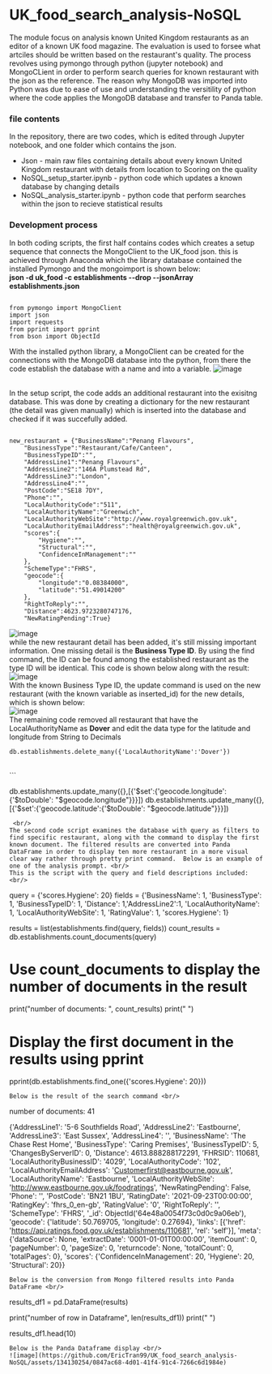 # UK_food_search_analysis-NoSQL
The module focus on analysis known United Kingdom restaurants as an editor of a known UK food magazine. The evaluation is used to forsee what artciles should be written based on the restaurant's quality. The process revolves using pymongo through python (jupyter notebook) and MongoCLient in order to perform search queries for known restaurant with the json as the reference. The reason why MongoDB was imported into Python was due to ease of use and understanding the versitility of python where the code applies the MongoDB database and transfer to Panda table.

### file contents
In the repository, there are two codes, which is edited through Jupyter notebook, and one folder which contains the json. <br/>
- Json - main raw files containing details about every known United Kingdom restaurant with details from location to Scoring on the quality
- NoSQL_setup_starter.ipynb - python code which updates a known database by changing details 
- NoSQL_analysis_starter.ipynb - python code that perform searches within the json to recieve statistical results


### Development process
In both coding scripts, the first half contains codes which creates a setup sequence that connects the MongoClient to the UK_food json. this is achieved through Anaconda which the library database contained the installed Pymongo and the mongoimport is shown below: <br/>
**json -d uk_food -c establishments --drop --jsonArray establishments.json** <br/>
```

from pymongo import MongoClient
import json
import requests 
from pprint import pprint
from bson import ObjectId

```
With the installed python library, a MongoClient can be created for the connections with the MongoDB database into the python, from there the code establish the database with a name and into a variable.
  ![image](https://github.com/EricTran99/UK_food_search_analysis-NoSQL/assets/134130254/c87fdb58-02ef-46dc-8522-b91e1449de5d)

  <br/>
In the setup script, the code adds an additional restaurant into the exisitng database. This was done by creating a dictionary for the new restaurant (the detail was given manually) which is inserted into the database and checked if it was succefully added. <br/>

```

new_restaurant = {"BusinessName":"Penang Flavours",
    "BusinessType":"Restaurant/Cafe/Canteen",
    "BusinessTypeID":"",
    "AddressLine1":"Penang Flavours",
    "AddressLine2":"146A Plumstead Rd",
    "AddressLine3":"London",
    "AddressLine4":"",
    "PostCode":"SE18 7DY",
    "Phone":"",
    "LocalAuthorityCode":"511",
    "LocalAuthorityName":"Greenwich",
    "LocalAuthorityWebSite":"http://www.royalgreenwich.gov.uk",
    "LocalAuthorityEmailAddress":"health@royalgreenwich.gov.uk",
    "scores":{
        "Hygiene":"",
        "Structural":"",
        "ConfidenceInManagement":""
    },
    "SchemeType":"FHRS",
    "geocode":{
        "longitude":"0.08384000",
        "latitude":"51.49014200"
    },
    "RightToReply":"",
    "Distance":4623.9723280747176,
    "NewRatingPending":True}

```
![image](https://github.com/EricTran99/UK_food_search_analysis-NoSQL/assets/134130254/7e351dbd-ce10-47b9-bcc7-b2eceb52edab)
 <br/>
while the new restaurant detail has been added, it's still missing important information. One missing detail is the **Business Type ID**. By using the find command, the ID can be found among the established restaurant as the type ID will be identical. This code is shown below along with the result: <br/>
![image](https://github.com/EricTran99/UK_food_search_analysis-NoSQL/assets/134130254/26e8194d-78e7-4aeb-b342-d86e2bc8dfb4)
 <br/>
With the known Business Type ID, the update command is used on the new restaurant (with the known variable as inserted_id) for the new details, which is shown below: <br/>
 ![image](https://github.com/EricTran99/UK_food_search_analysis-NoSQL/assets/134130254/a03df2c1-9eee-497b-b6fd-030fb449134c)
 <br/>
The remaining code removed all restaurant that have the LocalAuthorityName as **Dover** and edit the data type for the latitude and longitude from String to Decimals
```
db.establishments.delete_many({'LocalAuthorityName':'Dover'})

```
 <br/>
```

db.establishments.update_many({},[{'$set':{'geocode.longitude':{'$toDouble': "$geocode.longitude"}}}])
db.establishments.update_many({},[{'$set':{'geocode.latitude':{'$toDouble': "$geocode.latitude"}}}])

```
 <br/>
The second code script examines the database with query as filters to find specific restaurant, along with the command to display the first known document. The filtered results are converted into Panda DataFrame in order to display ten more restaurant in a more visual clear way rather through pretty print command.  Below is an example of one of the analysis prompt. <br/>
This is the script with the query and field descriptions included: <br/>
```

query = {'scores.Hygiene': 20}
fields = {'BusinessName': 1, 'BusinessType': 1, 'BusinessTypeID': 1, 'Distance': 1,'AddressLine2':1, 
          'LocalAuthorityName': 1, 'LocalAuthorityWebSite': 1, 
          'RatingValue': 1, 'scores.Hygiene': 1}

results = list(establishments.find(query, fields))
count_results = db.establishments.count_documents(query)
# Use count_documents to display the number of documents in the result
print("number of documents: ", count_results)
print(" ")
# Display the first document in the results using pprint
pprint(db.establishments.find_one({'scores.Hygiene': 20}))

```
Below is the result of the search command <br/>
```

number of documents:  41
 
{'AddressLine1': '5-6 Southfields Road',
 'AddressLine2': 'Eastbourne',
 'AddressLine3': 'East Sussex',
 'AddressLine4': '',
 'BusinessName': 'The Chase Rest Home',
 'BusinessType': 'Caring Premises',
 'BusinessTypeID': 5,
 'ChangesByServerID': 0,
 'Distance': 4613.888288172291,
 'FHRSID': 110681,
 'LocalAuthorityBusinessID': '4029',
 'LocalAuthorityCode': '102',
 'LocalAuthorityEmailAddress': 'Customerfirst@eastbourne.gov.uk',
 'LocalAuthorityName': 'Eastbourne',
 'LocalAuthorityWebSite': 'http://www.eastbourne.gov.uk/foodratings',
 'NewRatingPending': False,
 'Phone': '',
 'PostCode': 'BN21 1BU',
 'RatingDate': '2021-09-23T00:00:00',
 'RatingKey': 'fhrs_0_en-gb',
 'RatingValue': '0',
 'RightToReply': '',
 'SchemeType': 'FHRS',
 '_id': ObjectId('64e48a0054f73c0d0c9a06eb'),
 'geocode': {'latitude': 50.769705, 'longitude': 0.27694},
 'links': [{'href': 'https://api.ratings.food.gov.uk/establishments/110681',
            'rel': 'self'}],
 'meta': {'dataSource': None,
          'extractDate': '0001-01-01T00:00:00',
          'itemCount': 0,
          'pageNumber': 0,
          'pageSize': 0,
          'returncode': None,
          'totalCount': 0,
          'totalPages': 0},
 'scores': {'ConfidenceInManagement': 20, 'Hygiene': 20, 'Structural': 20}}

```
Below is the conversion from Mongo filtered results into Panda DataFrame <br/>
```

results_df1 = pd.DataFrame(results)

print("number of row in Dataframe", len(results_df1))
print(" ")

results_df1.head(10)

```
Below is the Panda Dataframe display <br/>
![image](https://github.com/EricTran99/UK_food_search_analysis-NoSQL/assets/134130254/0847ac68-4d01-41f4-91c4-7266c6d1984e)

